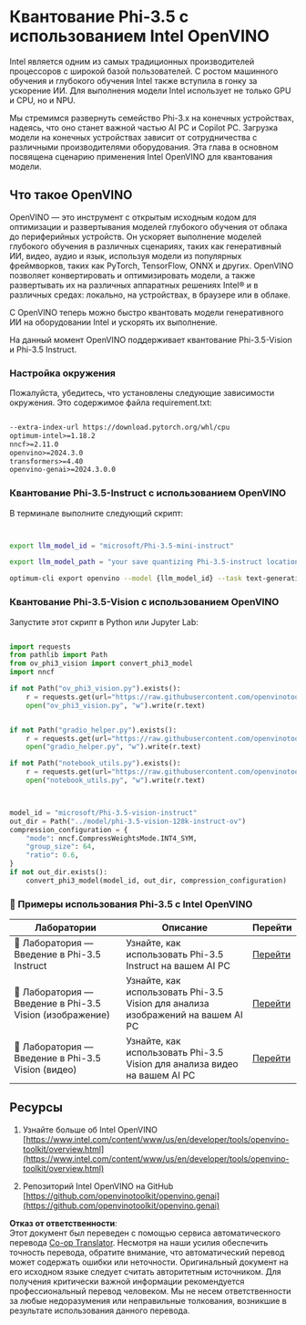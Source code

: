 <!--
CO_OP_TRANSLATOR_METADATA:
{
  "original_hash": "3139a6a82f357a9f90f1fe51c4caf65a",
  "translation_date": "2025-03-27T08:32:05+00:00",
  "source_file": "md\\01.Introduction\\04\\UsingIntelOpenVINOQuantifyingPhi.md",
  "language_code": "ru"
}
-->
# **Квантование Phi-3.5 с использованием Intel OpenVINO**

Intel является одним из самых традиционных производителей процессоров с широкой базой пользователей. С ростом машинного обучения и глубокого обучения Intel также вступила в гонку за ускорение ИИ. Для выполнения модели Intel использует не только GPU и CPU, но и NPU.

Мы стремимся развернуть семейство Phi-3.x на конечных устройствах, надеясь, что оно станет важной частью AI PC и Copilot PC. Загрузка модели на конечных устройствах зависит от сотрудничества с различными производителями оборудования. Эта глава в основном посвящена сценарию применения Intel OpenVINO для квантования модели.

## **Что такое OpenVINO**

OpenVINO — это инструмент с открытым исходным кодом для оптимизации и развертывания моделей глубокого обучения от облака до периферийных устройств. Он ускоряет выполнение моделей глубокого обучения в различных сценариях, таких как генеративный ИИ, видео, аудио и язык, используя модели из популярных фреймворков, таких как PyTorch, TensorFlow, ONNX и других. OpenVINO позволяет конвертировать и оптимизировать модели, а также развертывать их на различных аппаратных решениях Intel® и в различных средах: локально, на устройствах, в браузере или в облаке.

С OpenVINO теперь можно быстро квантовать модели генеративного ИИ на оборудовании Intel и ускорять их выполнение.

На данный момент OpenVINO поддерживает квантование Phi-3.5-Vision и Phi-3.5 Instruct.

### **Настройка окружения**

Пожалуйста, убедитесь, что установлены следующие зависимости окружения. Это содержимое файла requirement.txt:

```txt

--extra-index-url https://download.pytorch.org/whl/cpu
optimum-intel>=1.18.2
nncf>=2.11.0
openvino>=2024.3.0
transformers>=4.40
openvino-genai>=2024.3.0.0

```

### **Квантование Phi-3.5-Instruct с использованием OpenVINO**

В терминале выполните следующий скрипт:

```bash


export llm_model_id = "microsoft/Phi-3.5-mini-instruct"

export llm_model_path = "your save quantizing Phi-3.5-instruct location"

optimum-cli export openvino --model {llm_model_id} --task text-generation-with-past --weight-format int4 --group-size 128 --ratio 0.6  --sym  --trust-remote-code {llm_model_path}


```

### **Квантование Phi-3.5-Vision с использованием OpenVINO**

Запустите этот скрипт в Python или Jupyter Lab:

```python

import requests
from pathlib import Path
from ov_phi3_vision import convert_phi3_model
import nncf

if not Path("ov_phi3_vision.py").exists():
    r = requests.get(url="https://raw.githubusercontent.com/openvinotoolkit/openvino_notebooks/latest/notebooks/phi-3-vision/ov_phi3_vision.py")
    open("ov_phi3_vision.py", "w").write(r.text)


if not Path("gradio_helper.py").exists():
    r = requests.get(url="https://raw.githubusercontent.com/openvinotoolkit/openvino_notebooks/latest/notebooks/phi-3-vision/gradio_helper.py")
    open("gradio_helper.py", "w").write(r.text)

if not Path("notebook_utils.py").exists():
    r = requests.get(url="https://raw.githubusercontent.com/openvinotoolkit/openvino_notebooks/latest/utils/notebook_utils.py")
    open("notebook_utils.py", "w").write(r.text)



model_id = "microsoft/Phi-3.5-vision-instruct"
out_dir = Path("../model/phi-3.5-vision-128k-instruct-ov")
compression_configuration = {
    "mode": nncf.CompressWeightsMode.INT4_SYM,
    "group_size": 64,
    "ratio": 0.6,
}
if not out_dir.exists():
    convert_phi3_model(model_id, out_dir, compression_configuration)

```

### **🤖 Примеры использования Phi-3.5 с Intel OpenVINO**

| Лаборатории    | Описание | Перейти |
| -------- | ------- |  ------- |
| 🚀 Лаборатория — Введение в Phi-3.5 Instruct  | Узнайте, как использовать Phi-3.5 Instruct на вашем AI PC    |  [Перейти](../../../../../code/09.UpdateSamples/Aug/intel-phi35-instruct-zh.ipynb)    |
| 🚀 Лаборатория — Введение в Phi-3.5 Vision (изображение) | Узнайте, как использовать Phi-3.5 Vision для анализа изображений на вашем AI PC      |  [Перейти](../../../../../code/09.UpdateSamples/Aug/intel-phi35-vision-img.ipynb)    |
| 🚀 Лаборатория — Введение в Phi-3.5 Vision (видео)   | Узнайте, как использовать Phi-3.5 Vision для анализа видео на вашем AI PC    |  [Перейти](../../../../../code/09.UpdateSamples/Aug/intel-phi35-vision-video.ipynb)    |

## **Ресурсы**

1. Узнайте больше об Intel OpenVINO [https://www.intel.com/content/www/us/en/developer/tools/openvino-toolkit/overview.html](https://www.intel.com/content/www/us/en/developer/tools/openvino-toolkit/overview.html)

2. Репозиторий Intel OpenVINO на GitHub [https://github.com/openvinotoolkit/openvino.genai](https://github.com/openvinotoolkit/openvino.genai)

**Отказ от ответственности**:  
Этот документ был переведен с помощью сервиса автоматического перевода [Co-op Translator](https://github.com/Azure/co-op-translator). Несмотря на наши усилия обеспечить точность перевода, обратите внимание, что автоматический перевод может содержать ошибки или неточности. Оригинальный документ на его исходном языке следует считать авторитетным источником. Для получения критически важной информации рекомендуется профессиональный перевод человеком. Мы не несем ответственности за любые недоразумения или неправильные толкования, возникшие в результате использования данного перевода.